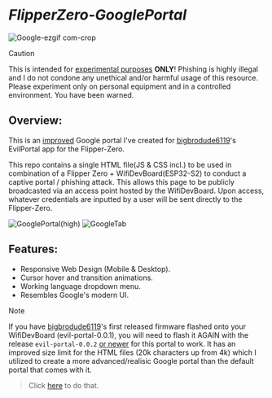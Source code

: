 # <i>FlipperZero-GooglePortal</i>
![Google-ezgif com-crop](https://github.com/user-attachments/assets/ab5f06f5-9ad0-40a1-922d-6827457f3f66)







> [!CAUTION]
> This is intended for <ins>experimental purposes</ins> **ONLY**! Phishing is highly illegal and I do not condone any unethical and/or harmful usage of this resource. Please experiment only on personal equipment and in a controlled environment. You have been warned.

## Overview:
This is an <ins>improved</ins> Google portal I've created for [bigbrodude6119](https://github.com/bigbrodude6119)'s EvilPortal app for the Flipper-Zero.

This repo contains a single HTML file(JS & CSS incl.) to be used in combination of a Flipper Zero + WifiDevBoard(ESP32-S2) to conduct a captive portal / phishing attack. This allows this page to be publicly broadcasted via an access point hosted by the WifiDevBoard. Upon access, whatever credentials are inputted by a user will be sent directly to the Flipper-Zero.

![GooglePortal(high)](https://github.com/Shlucus/FlipperZero-GooglePortal/assets/111912000/c4b3944c-f075-4977-b5fa-f848dc6f5649)
![GoogleTab](https://github.com/Shlucus/FlipperZero-GooglePortal/assets/111912000/4e884735-1213-4553-a260-5f5969e4a5a1)


## Features:

- Responsive Web Design (Mobile & Desktop).
- Cursor hover and transition animations.
- Working language dropdown menu.
- Resembles Google's modern UI.

> [!NOTE]
> If you have [bigbrodude6119](https://github.com/bigbrodude6119)'s first released firmware flashed onto your WifiDevBoard (evil-portal-0.0.1), you will need to flash it AGAIN with the release `evil-portal-0.0.2` 
 <ins>or newer</ins> for this portal to work. It has an improved size limit for the HTML files (20k characters up from 4k) which I utilized to create a more advanced/realisic Google portal than the default portal 
 that comes with it.

>Click [here](https://github.com/bigbrodude6119/flipper-zero-evil-portal/releases/tag/0.0.2) to do that.



